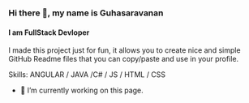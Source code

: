 ### Hi there 👋, my name is Guhasaravanan
#### I am FullStack Devloper 
I made this project just for fun, it allows you to create nice and simple GitHub Readme files that you can copy/paste and use in your profile.

Skills: ANGULAR / JAVA /C# / JS / HTML / CSS

- 🔭 I’m currently working on this page. 





